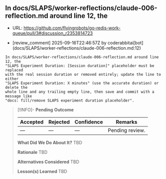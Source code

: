 ## In docs/SLAPS/worker-reflections/claude-006-reflection.md around line 12, the

- URL: https://github.com/flyingrobots/go-redis-work-queue/pull/3#discussion_r2353814723

- [review_comment] 2025-09-16T22:46:57Z by coderabbitai[bot] (docs/SLAPS/worker-reflections/claude-006-reflection.md:12)

```text
In docs/SLAPS/worker-reflections/claude-006-reflection.md around line 12, the
"SLAPS Experiment Duration: [Session duration]" placeholder must be replaced
with the real session duration or removed entirely; update the line to either
"SLAPS Experiment Duration: X minutes" (use the accurate duration) or delete the
whole line and any trailing empty line, then save and commit with a message like
"docs: fill/remove SLAPS experiment duration placeholder".
```

> [!INFO]- **Pending**
> **Outcome**
> 
> | Accepted | Rejected | Confidence | Remarks |
> |----------|----------|------------|---------|
> | — | — | — | Pending review. |
>
> **What Did We Do About It?**
> TBD
>
> **Rationale**
> TBD
>
> **Alternatives Considered**
> TBD
>
> **Lesson(s) Learned**
> TBD
